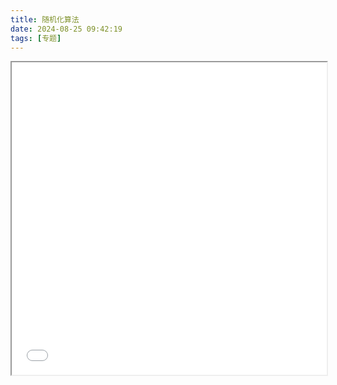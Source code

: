 ```yaml
---
title: 随机化算法
date: 2024-08-25 09:42:19
tags: [专题]
---
```


<iframe src="随机化算法.html" width="100%" height="500px"></iframe>

